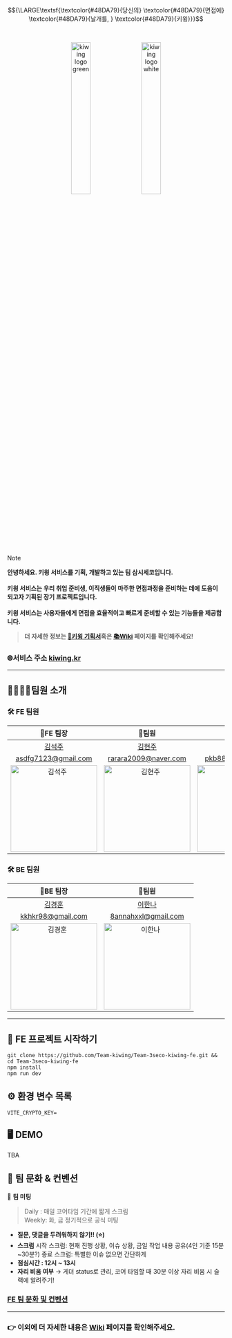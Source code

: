 $${\LARGE\textsf{\textcolor{#48DA79}{당신의}  \textcolor{#48DA79}{면접에}  \textcolor{#48DA79}{날개를, }  \textcolor{#48DA79}{키윙}}}$$


<br />
<p align="center">
<img alt="kiwing logo green" src="https://github.com/Team-kiwing/Team-3seco-kiwing-fe/assets/90549862/b3afcb62-eb76-4e17-9ccb-5fb7e72c32cb" data-canonical-src="https://github.com/Team-kiwing/Team-3seco-kiwing-fe/assets/90549862/b3afcb62-eb76-4e17-9ccb-5fb7e72c32cb" width="30%" height="30%" /> &nbsp; <img alt="kiwing logo white" src="https://github.com/Team-kiwing/Team-3seco-kiwing-fe/assets/90549862/65fa1986-24c3-4246-ac1d-8f7b6b80bfff" data-canonical-src="https://github.com/Team-kiwing/Team-3seco-kiwing-fe/assets/90549862/65fa1986-24c3-4246-ac1d-8f7b6b80bfff" width="30%" height="30%" />
</p>

> [!NOTE]
> **안녕하세요. 키윙 서비스를 기획, 개발하고 있는 팀 삼시세코입니다.**<br /><br />
> **키윙 서비스는 우리 취업 준비생, 이직생들이 마주한 면접과정을 준비하는 데에 도움이 되고자 기획된 장기 프로젝트입니다.** <br /><br />
> **키윙 서비스는 사용자들에게 면접을 효율적이고 빠르게 준비할 수 있는 기능들을 제공합니다.**

> **더 자세한 정보는 [📄키윙 기획서](https://prgrms.notion.site/2794be1a25474d5a8ce0bed8b3191539?pvs=4)혹은 [📚Wiki](https://github.com/Team-kiwing/Team-3seco-kiwing-fe/wiki) 페이지를 확인해주세요!**

### 🌐서비스 주소 [kiwing.kr](https://www.kiwing.kr/)

<!--##### [🌐도메인 만료 시 서비스 URL]()-->

---



## 👨‍👩‍👦‍👦팀원 소개
### 🛠️ FE 팀원
| **🚀FE 팀장** | **🚀팀원** | **🚀팀원** | **🚀팀원** |
| :-: | :-: | :-: | :-: |
| [김석주](https://github.com/SoJuSo) | [김현주](https://github.com/kim-hyunjoo) | [박경빈](https://github.com/pkb9239) | [안재현](https://github.com/JaeHyunGround) |
| asdfg7123@gmail.com | rarara2009@naver.com | pkb8839@naver.com | gothddlek2603@gmail.com |
| <img src="https://avatars.githubusercontent.com/u/90549862?v=4" width="200" alt="김석주" /> | <img src="https://avatars.githubusercontent.com/u/78135416?v=4" width="200" alt="김현주" /> | <img src="https://avatars.githubusercontent.com/u/81172451?v=4" width="200" alt="박경빈" /> | <img src="https://avatars.githubusercontent.com/u/97944429?v=4" width="200" alt="안재현" /> |

### 🛠️ BE 팀원
| **🚀BE 팀장** | **🚀팀원** |
| :-: | :-: |
| [김경훈](https://github.com/KarmaPol) | [이한나](https://github.com/annahxxl) |
| kkhkr98@gmail.com | 8annahxxl@gmail.com |
| <img src="https://avatars.githubusercontent.com/u/86098663?v=4" width="200" alt="김경훈" /> | <img src="https://avatars.githubusercontent.com/u/76666857?v=4" width="200" alt="이한나" /> |

---

## 🚀 FE 프로젝트 시작하기

```
git clone https://github.com/Team-kiwing/Team-3seco-kiwing-fe.git && cd Team-3seco-kiwing-fe
npm install
npm run dev
```

## ⚙️ 환경 변수 목록

```
VITE_CRYPTO_KEY=
```

## 🖥️ DEMO
TBA

## 🔔 팀 문화 & 컨벤션

📃 **팀 미팅**
> Daily : 매일 코어타임 기간에 짧게 스크림<br />
Weekly: 화, 금 정기적으로 공식 미팅

- **질문, 댓글을 두려워하지 않기!! (⭐️)**
- **스크럼**
    시작 스크럼: 현재 진행 상황, 이슈 상황, 금일 작업 내용 공유(4인 기준 15분 ~30분?)
    종료 스크럼: 특별한 이슈 없으면 간단하게
- **점심시간 : 12시 ~ 13시**
- **자리 비움 여부** → 게더 status로 관리, 코어 타임할 때 30분 이상 자리 비움 시 슬랙에 알려주기!

### [FE 팀 문화 및 컨벤션](https://prgrms.notion.site/a30e18bff3914786b357c44f4381dbf1?pvs=4)

---
### 👉 이외에 더 자세한 내용은 [Wiki](https://github.com/Team-kiwing/Team-3seco-kiwing-fe/wiki) 페이지를 확인해주세요.
